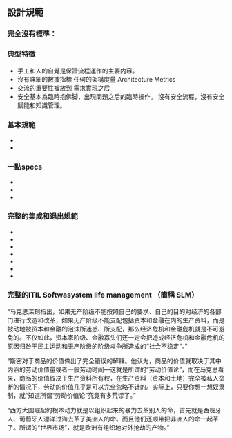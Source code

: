 ##  設計規範



### 完全沒有標準：
   
### 典型特徵
 +  手工和人的自覺是保證流程運作的主要内容。
 + 沒有詳細的數據指標 任何的架構度量 Architecture Metrics
 +  交流的重要性被放到 需求實現之后
 + 安全基本為臨時抱佛脚，出現問題之后的臨時操作。 沒有安全流程，沒有安全賦能和知識管理。
    

### 基本規範

 +  
 +  
 
###  一點specs
  + 
  + 
  +  
  

### 完整的集成和退出規範
 + 
 + 
 +  
 + 
 + 
 + 
 + 
 
 
    
 ### 完整的ITIL Softwasystem life management （簡稱 SLM）


“马克思深刻指出，如果无产阶级不能按照自己的要求、自己的目的对经济的各部门进行改造和改革，如果无产阶级不能支配包括资本和金融在内的生产资料，而是被动地被资本和金融的泡沫所迷惑、所支配，那么经济危机和金融危机就是不可避免的。不仅如此，资本家阶级、金融寡头们还一定会把造成经济危机和金融危机的原因归咎于民主运动和无产阶级的阶级斗争所造成的“社会不稳定”。”

“斯密对于商品的价值做出了完全错误的解释。他认为，商品的价值就取决于其中内涵的劳动价值量或者一般劳动时间—这就是所谓的“劳动价值论”，而在马克思看来，商品的价值取决于生产资料所有权，在生产资料（资本和土地）完全被私人垄断的情况下，劳动的价值几乎是可以完全忽略不计的。实际上，只要你想一想奴隶制，就“知道所谓“劳动价值论”究竟有多荒谬了。”

“西方大国崛起的根本动力就是以组织起来的暴力去革别人的命，首先就是西班牙人、葡萄牙人漂洋过海去革了美洲人的命。而且他们还顺带把非洲人的命一起革了。所谓的“世界市场”，就是欧洲有组织地对外抢劫的产物。”